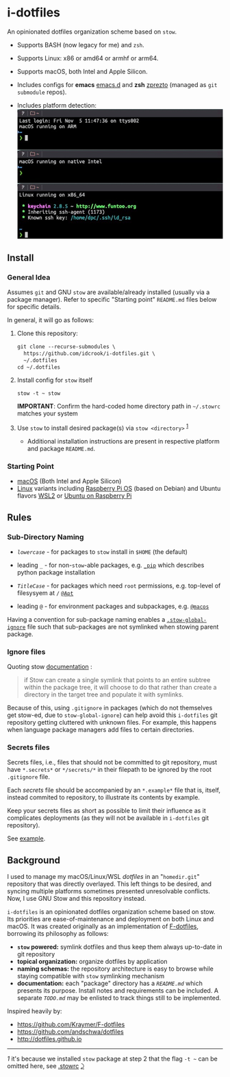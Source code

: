 i-dotfiles
==========

An opinionated dotfiles organization scheme based on `stow`.

-	Supports BASH (now legacy for me) and `zsh`.

-	Supports Linux: x86 or amd64 or armhf or arm64.

-	Supports macOS, both Intel and Apple Silicon.

-	Includes configs for **emacs** [emacs.d](https://github.com/idcrook/.emacs.d) and **zsh** [zprezto](https://github.com/idcrook/prezto) (managed as `git submodule` repos).

-   Includes platform detection:
    ![platform detection in multiple platforms](%40macos/platform_recognition_zsh.jpg)

Install
-------

### General Idea

Assumes `git` and GNU `stow` are available/already installed (usually via a package manager). Refer to specific "Starting point" `README.md` files below for specific details.

In general, it will go as follows:

1.	Clone this repository:

	```shell
	git clone --recurse-submodules \
	  https://github.com/idcrook/i-dotfiles.git \
	  ~/.dotfiles
	cd ~/.dotfiles
	```

1.	Install config for `stow` itself

	```shell
	stow -t ~ stow
	```

	**IMPORTANT**: Confirm the hard-coded home directory path in `~/.stowrc` matches your system

2.	Use `stow` to install desired package(s) via `stow <directory>` <sup id="a1">[1](#f1)</sup>

	-	Additional installation instructions are present in respective platform and package `README.md`.

### Starting Point

-	[macOS](%40macos/README-macos.md) (Both Intel and Apple Silicon)
-	[Linux](%40linux/README.md) variants including [Raspberry Pi OS](%40linux/README-RasPiOS.md) (based on Debian) and Ubuntu flavors [WSL2](%40linux/README-Ubuntu-WSL2-20.04.md) or [Ubuntu on Raspberry Pi](%40linux/README-Ubuntu-on-RasPi.md)

Rules
-----

### Sub-Directory Naming

-	*`lowercase`* - for packages to `stow` install in `$HOME` (the default)

-	leading `_` - for non-`stow`-able packages, e.g. [`_pip`](https://github.com/idcrook/i-dotfiles/blob/main/_pip) which describes python package installation

-	*`TitleCase`* - for packages which need `root` permissions, e.g. top-level of filesysyem at `/` [`@Apt`](https://github.com/idcrook/i-dotfiles/tree/main/%40linux/%40Apt)

-	leading `@` - for environment packages and subpackages, e.g. [`@macos`](https://github.com/idcrook/i-dotfiles/blob/main/%40macos/)

Having a convention for sub-package naming enables a [`.stow-global-ignore`](https://github.com/idcrook/i-dotfiles/blob/main/stow/.stow-global-ignore#L6) file such that sub-packages are not symlinked when stowing parent package.

### Ignore files

Quoting stow [documentation](https://www.gnu.org/software/stow/manual/html_node/Installing-Packages.html#Installing-Packages) :

> if Stow can create a single symlink that points to an entire subtree within the package tree, it will choose to do that rather than create a directory in the target tree and populate it with symlinks.

Because of this, using `.gitignore` in packages (which do not themselves get stow-ed, due to `stow-global-ignore`) can help avoid this `i-dotfiles` git repository getting cluttered with unknown files. For example, this happens when language package managers add files to certain directories.

### Secrets files

Secrets files, i.e., files that should not be committed to git repository, must have `*.secrets*` or `*/secrets/*` in their filepath to be ignored by the root `.gitignore` file.

Each *secrets* file should be accompanied by an `*.example*` file that is, itself, instead commited to repository, to illustrate its contents by example.

Keep your secrets files as short as possible to limit their influence as it complicates deployments (as they will not be available in `i-dotfiles` git repository).

See [example](https://github.com/idcrook/i-dotfiles/blob/main/git/.config/git/config.secrets.example).

Background
----------

I used to manage my macOS/Linux/WSL *dotfiles* in an "`homedir.git`" repository that was directly overlayed. This left things to be desired, and syncing multiple platforms sometimes presented unresolvable conflicts. Now, I use GNU Stow and this repository instead.

`i-dotfiles` is an opinionated dotfiles organization scheme based on stow. Its priorities are ease-of-maintenance and deployment on both Linux and macOS. It was created originally as an implementation of [F-dotfiles](https://github.com/Kraymer/F-dotfiles), borrowing its philosophy as follows:

-	**`stow` powered:** symlink dotfiles and thus keep them always up-to-date in git repository
-	**topical organization:** organize dotfiles by application
-	**naming schemas:** the repository architecture is easy to browse while staying compatible with `stow` symlinking mechanism
-	**documentation:** each "package" directory has a *`README.md`* which presents its purpose. Install notes and requirements can be included. A separate *`TODO.md`* may be enlisted to track things still to be implemented.

Inspired heavily by:

-	https://github.com/Kraymer/F-dotfiles
-	https://github.com/andschwa/dotfiles
-	http://dotfiles.github.io

---

<i id="f1">1</i> it's because we installed `stow` package at step 2 that the flag `-t ~` can be omitted here, see [.stowrc](https://github.com/idcrook/i-dotfiles/blob/main/stow/.stowrc) [⤸](#a1)

